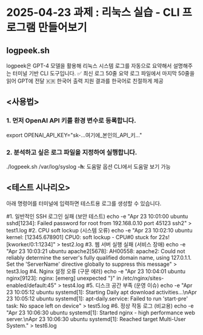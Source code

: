 # **2025-04-23 과제 : 리눅스 실습 - CLI 프로그램 만들어보기**
## **logpeek.sh**
logpeek은 GPT-4 모델을 활용해 리눅스 시스템 로그를 자동으로 요약해서 설명해주는 터미널 기반 CLI 도구입니다.
✅ 최신 로그 50줄 요약	로그 파일에서 마지막 50줄을 읽어 GPT에 전달
🇰🇷 한국어 출력 지원	결과를 한국어로 친절하게 제공

## **<사용법>**
### 1. 먼저 OpenAI API 키를 환경 변수로 등록합니다.
export OPENAI_API_KEY="sk-...여기에_본인의_API_키..."
### 2. 분석하고 싶은 로그 파일을 지정하여 실행합니다.
./logpeek.sh /var/log/syslog
**-h**: 도움말 옵션	CLI에서 도움말 보기 가능

## **<테스트 시나리오>**
아래 명령어를 터미널에 입력하면 테스트용 로그를 생성할 수 있습니다.

#1. 일반적인 SSH 로그인 실패 (보안 테스트)
echo -e "Apr 23 10:01:00 ubuntu sshd[1234]: Failed password for root from 192.168.0.10 port 45123 ssh2" > test1.log
#2. CPU soft lockup (시스템 오류)
echo -e "Apr 23 10:02:10 ubuntu kernel: [12345.678901] CPU0: soft lockup - CPU#0 stuck for 22s! [kworker/0:1:1234]" > test2.log
#3. 웹 서버 실행 실패 (서비스 장애)
echo -e "Apr 23 10:03:21 ubuntu apache2[5678]: AH00558: apache2: Could not reliably determine the server's fully qualified domain name, using 127.0.1.1. Set the 'ServerName' directive globally to suppress this message" > test3.log
#4. Nginx 설정 오류 (구문 에러)
echo -e "Apr 23 10:04:01 ubuntu nginx[9123]: nginx: [emerg] unexpected \"}\" in /etc/nginx/sites-enabled/default:45" > test4.log
#5. 디스크 공간 부족 (운영 이슈)
echo -e "Apr 23 10:05:12 ubuntu systemd[1]: Starting Daily apt download activities...\nApr 23 10:05:12 ubuntu systemd[1]: apt-daily.service: Failed to run 'start-pre' task: No space left on 
device" > test5.log
#6. 정상 작동 로그 (비교용)
echo -e "Apr 23 10:06:30 ubuntu systemd[1]: Started nginx - high performance web server.\nApr 23 10:06:30 ubuntu systemd[1]: Reached target Multi-User System." > test6.log
